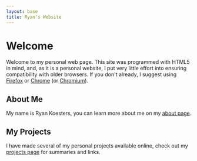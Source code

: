 ```yaml
---
layout: base
title: Ryan's Website
---
```


Welcome
=======

Welcome to my personal web page. This site was programmed with HTML5 in mind,
and, as it is a personal website, I put very little effort into ensuring
compatibility with older browsers. If you don't already, I suggest using
[Firefox](https://www.mozilla.org/en-US/firefox/) or
[Chrome](https://www.google.com/chrome) (or
[Chromium](https://www.chromium.org/Home)).

About Me
--------

My name is Ryan Koesters, you can learn more about me on my [about
page](/about.html).

My Projects
-----------

I have made several of my personal projects available online, check out my
[projects page](/projects.html) for summaries and links.
